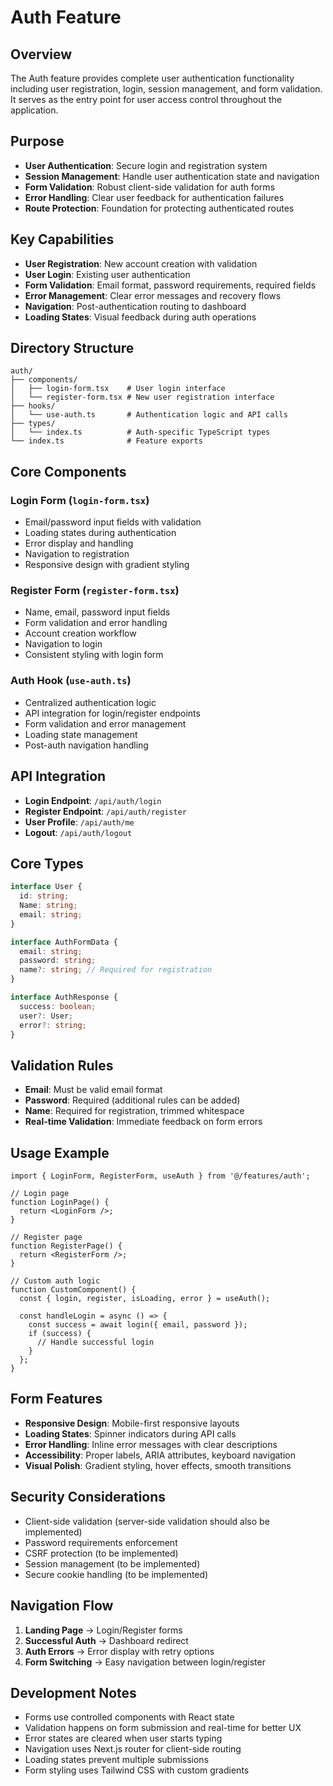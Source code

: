 # Auth Feature

## Overview
The Auth feature provides complete user authentication functionality including user registration, login, session management, and form validation. It serves as the entry point for user access control throughout the application.

## Purpose
- **User Authentication**: Secure login and registration system
- **Session Management**: Handle user authentication state and navigation
- **Form Validation**: Robust client-side validation for auth forms
- **Error Handling**: Clear user feedback for authentication failures
- **Route Protection**: Foundation for protecting authenticated routes

## Key Capabilities
- **User Registration**: New account creation with validation
- **User Login**: Existing user authentication
- **Form Validation**: Email format, password requirements, required fields
- **Error Management**: Clear error messages and recovery flows
- **Navigation**: Post-authentication routing to dashboard
- **Loading States**: Visual feedback during auth operations

## Directory Structure
```
auth/
├── components/
│   ├── login-form.tsx    # User login interface
│   └── register-form.tsx # New user registration interface
├── hooks/
│   └── use-auth.ts       # Authentication logic and API calls
├── types/
│   └── index.ts          # Auth-specific TypeScript types
└── index.ts              # Feature exports
```

## Core Components

### Login Form (`login-form.tsx`)
- Email/password input fields with validation
- Loading states during authentication
- Error display and handling
- Navigation to registration
- Responsive design with gradient styling

### Register Form (`register-form.tsx`)
- Name, email, password input fields
- Form validation and error handling
- Account creation workflow
- Navigation to login
- Consistent styling with login form

### Auth Hook (`use-auth.ts`)
- Centralized authentication logic
- API integration for login/register endpoints
- Form validation and error management
- Loading state management
- Post-auth navigation handling

## API Integration
- **Login Endpoint**: `/api/auth/login`
- **Register Endpoint**: `/api/auth/register`
- **User Profile**: `/api/auth/me`
- **Logout**: `/api/auth/logout`

## Core Types
```typescript
interface User {
  id: string;
  Name: string;
  email: string;
}

interface AuthFormData {
  email: string;
  password: string;
  name?: string; // Required for registration
}

interface AuthResponse {
  success: boolean;
  user?: User;
  error?: string;
}
```

## Validation Rules
- **Email**: Must be valid email format
- **Password**: Required (additional rules can be added)
- **Name**: Required for registration, trimmed whitespace
- **Real-time Validation**: Immediate feedback on form errors

## Usage Example
```tsx
import { LoginForm, RegisterForm, useAuth } from '@/features/auth';

// Login page
function LoginPage() {
  return <LoginForm />;
}

// Register page  
function RegisterPage() {
  return <RegisterForm />;
}

// Custom auth logic
function CustomComponent() {
  const { login, register, isLoading, error } = useAuth();
  
  const handleLogin = async () => {
    const success = await login({ email, password });
    if (success) {
      // Handle successful login
    }
  };
}
```

## Form Features
- **Responsive Design**: Mobile-first responsive layouts
- **Loading States**: Spinner indicators during API calls
- **Error Handling**: Inline error messages with clear descriptions
- **Accessibility**: Proper labels, ARIA attributes, keyboard navigation
- **Visual Polish**: Gradient styling, hover effects, smooth transitions

## Security Considerations
- Client-side validation (server-side validation should also be implemented)
- Password requirements enforcement
- CSRF protection (to be implemented)
- Session management (to be implemented)
- Secure cookie handling (to be implemented)

## Navigation Flow
1. **Landing Page** → Login/Register forms
2. **Successful Auth** → Dashboard redirect
3. **Auth Errors** → Error display with retry options
4. **Form Switching** → Easy navigation between login/register

## Development Notes
- Forms use controlled components with React state
- Validation happens on form submission and real-time for better UX
- Error states are cleared when user starts typing
- Navigation uses Next.js router for client-side routing
- Loading states prevent multiple submissions
- Form styling uses Tailwind CSS with custom gradients
